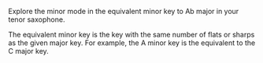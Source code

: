 Explore the minor mode in the equivalent minor key to Ab major in your tenor saxophone.

The equivalent minor key is the key with the same number of flats or sharps as the given major key.
For example, the A minor key is the equivalent to the C major key.